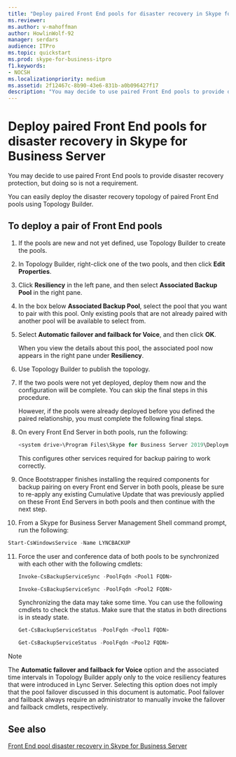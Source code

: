 ```yaml
---
title: "Deploy paired Front End pools for disaster recovery in Skype for Business Server"
ms.reviewer: 
ms.author: v-mahoffman
author: HowlinWolf-92
manager: serdars
audience: ITPro
ms.topic: quickstart
ms.prod: skype-for-business-itpro
f1.keywords:
- NOCSH
ms.localizationpriority: medium
ms.assetid: 2f12467c-8b90-43e6-831b-a0b096427f17
description: "You may decide to use paired Front End pools to provide disaster recovery protection, but doing so is not a requirement."
---
```


# Deploy paired Front End pools for disaster recovery in Skype for Business Server
 
You may decide to use paired Front End pools to provide disaster recovery protection, but doing so is not a requirement.
  
You can easily deploy the disaster recovery topology of paired Front End pools using Topology Builder. 
  
## To deploy a pair of Front End pools

1. If the pools are new and not yet defined, use Topology Builder to create the pools.
    
2. In Topology Builder, right-click one of the two pools, and then click **Edit Properties**.
    
3. Click **Resiliency** in the left pane, and then select **Associated Backup Pool** in the right pane.
    
4. In the box below **Associated Backup Pool**, select the pool that you want to pair with this pool. Only existing pools that are not already paired with another pool will be available to select from.
    
5. Select **Automatic failover and failback for Voice**, and then click **OK**.
    
    When you view the details about this pool, the associated pool now appears in the right pane under **Resiliency**. 
    
6. Use Topology Builder to publish the topology.
    
7. If the two pools were not yet deployed, deploy them now and the configuration will be complete. You can skip the final steps in this procedure.
    
    However, if the pools were already deployed before you defined the paired relationship, you must complete the following final steps.
    
8. On every Front End Server in both pools, run the following:
    
   ```powershell
   <system drive>\Program Files\Skype for Business Server 2019\Deployment\Bootstrapper.exe 
   ```

    This configures other services required for backup pairing to work correctly.
    
9. Once Bootstrapper finishes installing the required components for backup pairing on every Front end Server in both pools, please be sure to re-apply any existing Cumulative Update that was previously applied on these Front End Servers in both pools and then continue with the next step.

10. From a Skype for Business Server Management Shell command prompt, run the following: 
    
   ```powershell
   Start-CsWindowsService -Name LYNCBACKUP
   ```

11. Force the user and conference data of both pools to be synchronized with each other with the following cmdlets:
    
    ```powershell
    Invoke-CsBackupServiceSync -PoolFqdn <Pool1 FQDN>
    ```

    ```powershell
    Invoke-CsBackupServiceSync -PoolFqdn <Pool2 FQDN>
    ```

    Synchronizing the data may take some time. You can use the following cmdlets to check the status. Make sure that the status in both directions is in steady state.
    
    ```powershell
    Get-CsBackupServiceStatus -PoolFqdn <Pool1 FQDN>
    ```

    ```powershell
    Get-CsBackupServiceStatus -PoolFqdn <Pool2 FQDN>
    ```

> [!NOTE]
> The **Automatic failover and failback for Voice** option and the associated time intervals in Topology Builder apply only to the voice resiliency features that were introduced in Lync Server. Selecting this option does not imply that the pool failover discussed in this document is automatic. Pool failover and failback always require an administrator to manually invoke the failover and failback cmdlets, respectively.
  
## See also

[Front End pool disaster recovery in Skype for Business Server](../../plan-your-deployment/high-availability-and-disaster-recovery/disaster-recovery.md)
